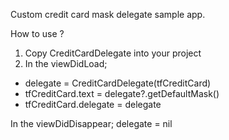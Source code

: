 Custom credit card mask delegate sample app.

How to use ?

1. Copy CreditCardDelegate into your project
2. In the viewDidLoad;
* delegate = CreditCardDelegate(tfCreditCard)
* tfCreditCard.text = delegate?.getDefaultMask()
* tfCreditCard.delegate = delegate

In the viewDidDisappear;
delegate = nil
